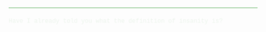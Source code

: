 <svg width="900" height="350" xmlns="http://www.w3.org/2000/svg">
  <rect x="0" y="0" width="900" height="350" fill="none" />

  <line x1="10" y1="100" x2="890" y2="100" stroke="green" stroke-width="1" opacity="0.5">
    <animate attributeName="opacity" from="0.5" to="1" dur="0.3s" begin="0s" fill="freeze" repeatCount="indefinite" />
  </line>
  
  <text x="10" y="130" font-family="Courier New, monospace" font-size="12" fill="green" opacity="0">
    <animate attributeName="opacity" from="0" to="1" dur="1.5s" begin="0s" fill="freeze" />
    Have I already told you what the definition of insanity is?
    <animate attributeName="opacity" from="1" to="0" dur="1s" begin="5s" fill="freeze" />
  </text>
  
  <text x="210" y="130" font-family="Courier New, monospace" font-size="12" fill="green" opacity="0">
    <animate attributeName="opacity" from="0" to="1" dur="1.5s" begin="6s" fill="freeze" />
    Insanity is if one makes the same thing again and again and expects something to change.
    <animate attributeName="opacity" from="1" to="0" dur="1s" begin="11s" fill="freeze" />
  </text>
  
  <text x="410" y="130" font-family="Courier New, monospace" font-size="12" fill="green" opacity="0">
    <animate attributeName="opacity" from="0" to="1" dur="1.5s" begin="12s" fill="freeze" />
    This is crazy.
    <animate attributeName="opacity" from="1" to="0" dur="1s" begin="15s" fill="freeze" />
  </text>
  
  <text x="10" y="200" font-family="Courier New, monospace" font-size="18" fill="green" opacity="0">
    <animate attributeName="opacity" from="0" to="1" dur="1s" begin="17s" fill="freeze" />
    - Vaas Montenegro 30.11.2012
    <animate attributeName="opacity" from="1" to="0" dur="1s" begin="21s" fill="freeze" />
    <animate attributeName="opacity" from="0" to="1" dur="1.5s" begin="22s" fill="freeze" repeatCount="indefinite" />
    <animate attributeName="opacity" from="1" to="0" dur="1s" begin="29.5s" fill="freeze" repeatCount="indefinite" />
  </text>
  
  <text x="10" y="200" font-family="Courier New, monospace" font-size="18" fill="green" opacity="0">
    <animate attributeName="opacity" from="0" to="1" dur="1s" begin="31s" fill="freeze" />
    - Vaas Montenegro 30.11.2012
    <animate attributeName="opacity" from="1" to="0" dur="1s" begin="35s" fill="freeze" />
  </text>
  
  <!-- "Made by Jay" Text -->
  <text x="10" y="330" font-family="Arial, sans-serif" font-size="24" fill="green" font-weight="bold" text-decoration="underline">
    <animate attributeName="opacity" from="0" to="1" dur="1s" begin="37s" fill="freeze" />
    <animate attributeName="opacity" from="1" to="0" dur="1s" begin="41s" fill="freeze" />
  </text>
</svg>
